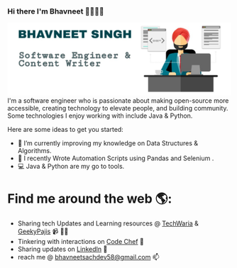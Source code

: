 ### Hi there I'm Bhavneet 👨🏻‍💻👋 


<!-- **bhavneetsingh58/bhavneetsingh58** is a ✨ _special_ ✨ repository because its `README.md` (this file) appears on your GitHub profile. -->

<img src="https://github.com/bhavneetsingh58/bhavneetsingh58/blob/master/assets/github_banner.jpg" alt="banner that says Bhavneet Singh - software engineer & content creator">
<!-- <img src="https://github.com/bhavneetsingh58/bhavneetsingh58/blob/master/assets/github_banner_blue.jpeg" alt="banner that says Bhavneet Singh - software engineer & content creator">-->
I'm a software engineer who is passionate about making open-source more accessible, creating technology to elevate people, and building community. Some technologies I enjoy working with include Java & Python.

Here are some ideas to get you started:

- 🔭 I’m currently improving my knowledge on Data Structures & Algorithms.
- 📱 I recently Wrote Automation Scripts using Pandas and Selenium .
- 💻  Java & Python are my go to tools. 


# Find me around the web 🌎: 
- Sharing tech Updates and Learning resources @  <a href="https://techwaria.blogspot.com">TechWaria</a> & <a href="https://geekypajis.blogspot.com">GeekyPajis</a> 📹 ✍🏾
- Tinkering with interactions on <a href="https://www.codechef.com/users/singhbhavneet2">Code Chef</a> 🏓
- Sharing updates on <a href="https://www.linkedin.com/in/bhavneet-singh-sachdev-83659613b">LinkedIn</a> 💼
- reach me @ bhavneetsachdev58@gmail.com 📫

